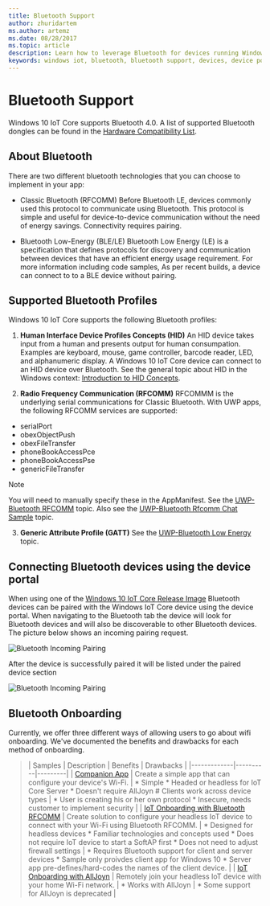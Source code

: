 ```yaml
---
title: Bluetooth Support
author: zhuridartem
ms.author: artemz
ms.date: 08/28/2017
ms.topic: article
description: Learn how to leverage Bluetooth for devices running Windows 10 IoT Core.
keywords: windows iot, bluetooth, bluetooth support, devices, device portal
---
```


# Bluetooth Support
Windows 10 IoT Core supports Bluetooth 4.0. A list of supported Bluetooth dongles can be found in the [Hardware Compatibility List](../learn-about-hardware/HardwareCompatList.md).

## About Bluetooth
There are two different bluetooth technologies that you can choose to implement in your app:

* Classic Bluetooth (RFCOMM)
Before Bluetooth LE, devices commonly used this protocol to communicate using Bluetooth. This protocol is simple and useful for device-to-device communication without the need of energy savings. Connectivity requires pairing.

* Bluetooth Low-Energy (BLE/LE)
Bluetooth Low Energy (LE) is a specification that defines protocols for discovery and communication between devices that have an efficient energy usage requirement. For more information including code samples, As per recent builds, a device can connect to to a BLE device without pairing.

## Supported Bluetooth Profiles
Windows 10 IoT Core supports the following Bluetooth profiles:

1.  **Human Interface Device Profiles Concepts (HID)**
An HID device takes input from a human and presents output for human consumpation. Examples are keyboard, mouse, game controller, barcode reader, LED, and alphanumeric display. A Windows 10 IoT Core device can connect to an HID device over Bluetooth. See the general topic about HID in the Windows context: [Introduction to HID Concepts](https://docs.microsoft.com/en-us/windows-hardware/drivers/hid/introduction-to-hid-concepts). 

2.  **Radio Frequency Communication (RFCOMM)**
RFCOMMM is the underlying serial communications for Classic Bluetooth. With UWP apps, the following RFCOMM services are supported:

* serialPort
* obexObjectPush
* obexFileTransfer
* phoneBookAccessPce
* phoneBookAccessPse
* genericFileTransfer

> [!NOTE]
> You will need to manually specify these in the AppManifest.  See the [UWP-Bluetooth RFCOMM](https://docs.microsoft.com/en-us/windows/uwp/devices-sensors/send-or-receive-files-with-rfcomm) topic. Also see the [UWP-Bluetooth Rfcomm Chat Sample](https://github.com/Microsoft/Windows-universal-samples/tree/master/Samples/BluetoothRfcommChat) topic.

3. **Generic Attribute Profile (GATT)**
See the [UWP-Bluetooth Low Energy](https://docs.microsoft.com/en-us/windows/uwp/devices-sensors/bluetooth-low-energy-overview) topic. 

## Connecting Bluetooth devices using the device portal
When using one of the [Windows 10 IoT Core Release Image](https://developer.microsoft.com/en-us/windows/iot/downloads) Bluetooth devices can be paired with the Windows IoT Core device using the device portal. When navigating to the Bluetooth tab the device will look for Bluetooth devices and will also be discoverable to other Bluetooth devices. The picture below shows an incoming pairing request. 

![Bluetooth Incoming Pairing](../media/Bluetooth/Portal_BT_2.png)

After the device is successfully paired it will be listed under the paired device section 

![Bluetooth Incoming Pairing](../media/Bluetooth/Portal_BT_3.png)

## Bluetooth Onboarding

Currently, we offer three different ways of allowing users to go about wifi onboarding. We've documented the benefits and drawbacks for each method of onboarding. 

> | Samples | Description | Benefits  |  Drawbacks  |
> |-------------|----------|---------|
> | [Companion App](https://github.com/Microsoft/Windows-iotcore-samples/tree/develop/Samples/CompanionApp) | Create a simple app that can configure your device's Wi-Fi. | * Simple * Headed or headless for IoT Core Server * Doesn't require AllJoyn # Clients work across device types | * User is creating his or her own protocol * Insecure, needs customer to implement security |
> | [IoT Onboarding with Bluetooth RFCOMM](https://github.com/Microsoft/Windows-iotcore-samples/tree/develop/Samples/IoTOnboarding_RFCOMM) | Create solution to configure your headless IoT device to connect with your Wi-Fi using Bluetooth RFCOMM.  | * Designed for headless devices * Familiar technologies and concepts used * Does not require IoT device to start a SoftAP first * Does not need to adjust firewall settings | * Requires Bluetooth support for client and server devices * Sample only proivdes client app for Windows 10 * Server app pre-defines/hard-codes the names of the client device. |
> | [IoT Onboarding with AllJoyn](https://github.com/Microsoft/Windows-iotcore-samples/tree/develop/Samples/IoTOnboarding) | Remotely join your headless IoT device with your home Wi-Fi network. | * Works with AllJoyn | * Some support for AllJoyn is deprecated |

